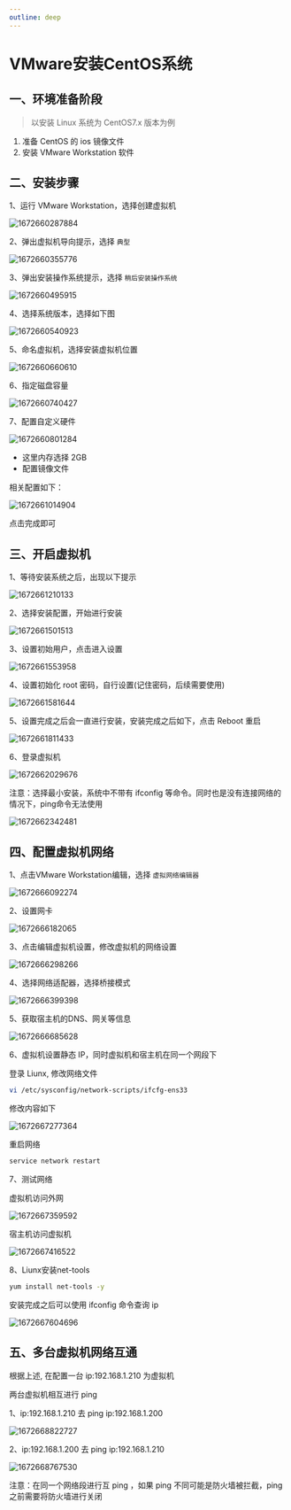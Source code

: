 ```yaml
---
outline: deep
---
```


# VMware安装CentOS系统

## 一、环境准备阶段

> 以安装 Linux 系统为 CentOS7.x 版本为例

1. 准备 CentOS 的 ios 镜像文件
2. 安装 VMware Workstation 软件

## 二、安装步骤

1、运行 VMware Workstation，选择创建虚拟机

![1672660287884](./images/1672660287884.png)

2、弹出虚拟机导向提示，选择 `典型`

![1672660355776](./images/1672660355776.png)

3、弹出安装操作系统提示，选择 `稍后安装操作系统`

![1672660495915](./images/1672660495915.png)

4、选择系统版本，选择如下图

![1672660540923](./images/1672660540923.png)

5、命名虚拟机，选择安装虚拟机位置

![1672660660610](./images/1672660660610.png)

6、指定磁盘容量

![1672660740427](./images/1672660740427.png)

7、配置自定义硬件

![1672660801284](./images/1672660801284.png)

- 这里内存选择 2GB
- 配置镜像文件

相关配置如下：

![1672661014904](./images/1672661014904.png)

点击完成即可

## 三、开启虚拟机

1、等待安装系统之后，出现以下提示

![1672661210133](./images/1672661210133.png)

2、选择安装配置，开始进行安装

![1672661501513](./images/1672661501513.png)

3、设置初始用户，点击进入设置

![1672661553958](./images/1672661553958.png)

4、设置初始化 root 密码，自行设置(记住密码，后续需要使用)

![1672661581644](./images/1672661581644.png)

5、设置完成之后会一直进行安装，安装完成之后如下，点击 Reboot 重启

![1672661811433](./images/1672661811433.png)

6、登录虚拟机

![1672662029676](./images/1672662029676.png)

注意：选择最小安装，系统中不带有 ifconfig 等命令。同时也是没有连接网络的情况下，ping命令无法使用

![1672662342481](./images/1672662342481.png)

## 四、配置虚拟机网络

1、点击VMware Workstation编辑，选择 `虚拟网络编辑器`

![1672666092274](./images/1672666092274.png)

2、设置网卡

![1672666182065](./images/1672666182065.png)

3、点击编辑虚拟机设置，修改虚拟机的网络设置

![1672666298266](./images/1672666298266.png)

4、选择网络适配器，选择桥接模式

![1672666399398](./images/1672666399398.png)

5、获取宿主机的DNS、网关等信息

![1672666685628](./images/1672666685628.png)

6、虚拟机设置静态 IP，同时虚拟机和宿主机在同一个网段下

登录 Liunx, 修改网络文件

```bash
vi /etc/sysconfig/network-scripts/ifcfg-ens33
```

修改内容如下

![1672667277364](./images/1672667277364.png)

重启网络

```bash
service network restart
```

7、测试网络

虚拟机访问外网

![1672667359592](./images/1672667359592.png)

宿主机访问虚拟机

![1672667416522](./images/1672667416522.png)

8、Liunx安装net-tools

```bash
yum install net-tools -y
```

安装完成之后可以使用 ifconfig 命令查询 ip

![1672667604696](./images/1672667604696.png)

## 五、多台虚拟机网络互通

根据上述, 在配置一台 ip:192.168.1.210 为虚拟机

两台虚拟机相互进行 ping

1、ip:192.168.1.210 去 ping ip:192.168.1.200

![1672668822727](./images/1672668822727.png)

2、ip:192.168.1.200 去 ping ip:192.168.1.210

![1672668767530](./images/1672668767530.png)

注意：在同一个网络段进行互 ping ，如果 ping 不同可能是防火墙被拦截，ping 之前需要将防火墙进行关闭